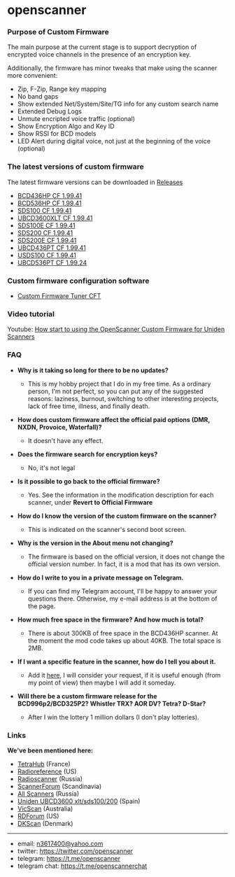 # openscanner

### Purpose of Custom Firmware

The main purpose at the current stage is to support decryption of encrypted voice channels in the presence of an encryption key.

Additionally, the firmware has minor tweaks that make using the scanner more convenient:
- Zip, F-Zip, Range key mapping
- No band gaps
- Show extended Net/System/Site/TG info for any custom search name
- Extended Debug Logs
- Unmute encripted voice traffic (optional)
- Show Encryption Algo and Key ID
- Show RSSI for BCD models
- LED Alert during digital voice, not just at the beginning of the voice (optional)

### The latest versions of custom firmware

The latest firmware versions can be downloaded in [Releases](https://github.com/x27/openscanner/releases)

- [BCD436HP CF 1.99.41](https://github.com/x27/openscanner/tree/main/uniden/bcd436hp/fw/mod)
- [BCD536HP CF 1.99.41](https://github.com/x27/openscanner/tree/main/uniden/bcd536hp/fw/mod)
- [SDS100 CF 1.99.41](https://github.com/x27/openscanner/tree/main/uniden/sds100/fw/mod)
- [UBCD3600XLT CF 1.99.41](https://github.com/x27/openscanner/tree/main/uniden/ubcd3600xlt/mod)
- [SDS100E CF 1.99.41](https://github.com/x27/openscanner/tree/main/uniden/sds100e/mod)
- [SDS200 CF 1.99.41](https://github.com/x27/openscanner/tree/main/uniden/sds200/mod)
- [SDS200E CF 1.99.41](https://github.com/x27/openscanner/tree/main/uniden/sds200e/mod)
- [UBCD436PT CF 1.99.41](https://github.com/x27/openscanner/tree/main/uniden/ubcd436pt/mod)
- [USDS100 CF 1.99.41](https://github.com/x27/openscanner/tree/main/uniden/usds100/mod)
- [UBCD536PT CF 1.99.24](https://github.com/x27/openscanner/tree/main/uniden/ubcd536pt/mod)

### Custom firmware configuration software
- [Custom Firmware Tuner CFT](https://github.com/x27/CFT)

### Video tutorial

Youtube: [How start to using the OpenScanner Custom Firmware for Uniden Scanners](https://www.youtube.com/watch?v=alfvpBevngc)

### FAQ

- **Why is it taking so long for there to be no updates?**
  - This is my hobby project that I do in my free time. As a ordinary person, I'm not perfect, so you can put any of the suggested reasons: laziness, burnout, switching to other interesting projects, lack of free time, illness, and finally death.   

- **How does custom firmware affect the official paid options (DMR, NXDN, Provoice, Waterfall)?**
  - It doesn't have any effect.

- **Does the firmware search for encryption keys?**
  - No, it's not legal

- **Is it possible to go back to the official firmware?**
  - Yes. See the information in the modification description for each scanner, under **Revert to Official Firmware**

- **How do I know the version of the custom firmware on the scanner?**
  - This is indicated on the scanner's second boot screen.

- **Why is the version in the About menu not changing?**
  - The firmware is based on the official version, it does not change the official version number. In fact, it is a mod that has its own version.

- **How do I write to you in a private message on Telegram.**
  - If you can find my Telegram account, I'll be happy to answer your questions there. Otherwise, my e-mail address is at the bottom of the page.

- **How much free space in the firmware? And how much is total?**
  - There is about 300KB of free space in the BCD436HP scanner. At the moment the mod code takes up about 40KB. The total space is 2MB.

- **If I want a specific feature in the scanner, how do I tell you about it.**
  - Add it [here](https://github.com/x27/CFT/issues), I will consider your request, if it is useful enough (from my point of view) then maybe I will add it someday.

- **Will there be a custom firmware release for the BCD996p2/BCD325P2? Whistler TRX? AOR DV? Tetra? D-Star?**
  - After I win the lottery 1 million dollars (I don't play lotteries).


### Links

**We've been mentioned here:**
* [TetraHub](https://forum.tetrahub.net) (France)
* [Radioreference](http://forums.radioreference.com) (US)
* [Radioscanner](https://www.radioscanner.ru/) (Russia)
* [ScannerForum](https://www.scannerforum.nl) (Scandinavia)
* [All Scanners](https://t.me/allscanners) (Russia)
* [Uniden UBCD3600 xlt/sds100/200](https://t.me/ScannerUNIDENUBCD3600xlt) (Spain)
* [VicScan](https://www.vicscan.com) (Australia)
* [RDForum](https://www.rdforum.org/) (US)
* [DKScan](https://www.dkscan.dk) (Denmark)

---
- email: n3617400@yahoo.com
- twitter:  https://twitter.com/openscanner
- telegram: https://t.me/openscanner
- telegram chat: https://t.me/openscannerchat
